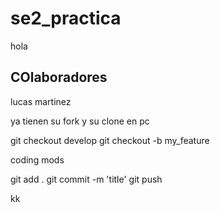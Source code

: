 # se2_practica
hola

## COlaboradores

lucas martinez

ya tienen su fork y su clone en pc

git checkout develop
git checkout -b my_feature

coding mods

git add .
git commit -m 'title'
git push

kk
